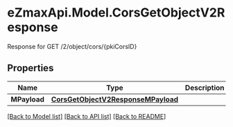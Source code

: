 # eZmaxApi.Model.CorsGetObjectV2Response
Response for GET /2/object/cors/{pkiCorsID}

## Properties

Name | Type | Description | Notes
------------ | ------------- | ------------- | -------------
**MPayload** | [**CorsGetObjectV2ResponseMPayload**](CorsGetObjectV2ResponseMPayload.md) |  | 

[[Back to Model list]](../README.md#documentation-for-models) [[Back to API list]](../README.md#documentation-for-api-endpoints) [[Back to README]](../README.md)

